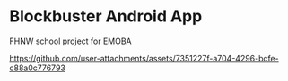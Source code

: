 # Blockbuster Android App

FHNW school project for EMOBA


https://github.com/user-attachments/assets/7351227f-a704-4296-bcfe-c88a0c776793

